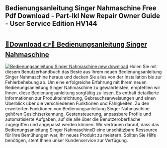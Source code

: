 ## Bedienungsanleitung Singer Nahmaschine Free Pdf Download - Part-lkl New Repair Owner Guide - User Service Edition HV144

# <h2><a href="http://df02m0.blite.top/?on=Bedienungsanleitung+Singer+Nahmaschine">🔗Download 👉🔴 Bedienungsanleitung Singer Nahmaschine</a></h2>

[![Bedienungsanleitung Singer Nahmaschine new download](https://i.imgur.com/lujVjoI.png)](http://df02m0.blite.top/?on=Bedienungsanleitung+Singer+Nahmaschine)
Holen Sie mit diesem Benutzerhandbuch das Beste aus Ihrem neuen Bedienungsanleitung Singer Nahmaschine heraus und decken Sie alles von der Installation bis zur Fehlerbehebung ab. Um eine erfolgreiche Erfahrung mit Ihrem neuen Bedienungsanleitung Singer Nahmaschine zu gewährleisten, empfehlen wir Ihnen, diese Bedienungsanleitung sorgfältig zu lesen. Es enthält detaillierte Informationen zur Produkteinrichtung, Gebrauchsanweisungen und einen Überblick über die verschiedenen Funktionen und Fähigkeiten. Zu den erweiterten Funktionen von Bedienungsanleitung Singer Nahmaschine gehören Gesichtserkennung, Gestensteuerung, anpassbare Profile und automatisierte Aufgaben, auf die alle über die Benutzeroberfläche zugegriffen und angepasst werden können. Wir vertrauen darauf, dass das Bedienungsanleitung Singer NahmaschineD eine unschätzbare Ressource für Ihre Bemühungen war, Ihr neues Produkt zu meistern. Sollten Sie Hilfe benötigen, steht Ihnen unser Kundenservice zur Verfügung.
